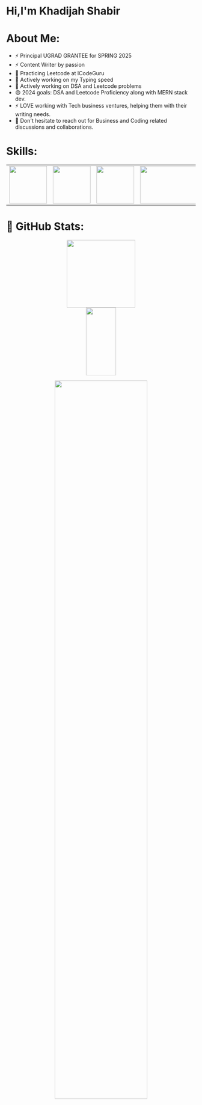 <h1>Hi,I'm Khadijah Shabir</h1>

# About Me:

- ⚡ Principal UGRAD GRANTEE for SPRING 2025
- ⚡ Content Writer by passion 
- 🌱 Practicing Leetcode at ICodeGuru
- 🌱 Actively working on my Typing speed
- 🌱 Actively working on DSA and Leetcode problems 
- 😄 2024 goals: DSA and Leetcode Proficiency along with MERN stack dev.
- ⚡ LOVE working with Tech business ventures, helping them with their writing needs.
-  💬 Don't hesitate to reach out for Business and Coding related discussions and collaborations.


# Skills:
<table>
  <tr>
    <td>
      <img src="https://cdn0.iconfinder.com/data/icons/social-network-9/50/22-512.png"width="100px" height="100px"/>
    </td>
    <td>
      <img src="https://w7.pngwing.com/pngs/46/626/png-transparent-c-logo-the-c-programming-language-computer-icons-computer-programming-source-code-programming-miscellaneous-template-blue.png"width="100px" height="100px"/> 
      </td>
      <td>
      <img src="https://upload.wikimedia.org/wikipedia/commons/d/d5/CSS3_logo_and_wordmark.svg"width="100px" height="100px"/>
     </td>
      <td>
      <img src="https://yaxadigital.com/wp-content/uploads/2023/03/content-writing-2.png"width="180px" height="100px"/>
    </td>
    <td>
      <img src="https://upload.wikimedia.org/wikipedia/commons/8/87/Sql_data_base_with_logo.png"width="150px" height="100px"/>
    </td>
    
  </tr>
</table>


# 🎯 GitHub Stats:
<p align="center">
 <a href="https://github.com/khadijah-Shabir">
<img width="60%" height="180em" src="https://github-readme-stats-git-masterrstaa-rickstaa.vercel.app/api?username=khadijah-Shabir&show_icons=true&theme=algolia&include_all_commits=true&count_private=true&hide_border=true"/>
 <img width="40%" height="180em" src="https://github-readme-stats-eight-theta.vercel.app/api/top-langs/?username=khadijah-Shabir&langs_count=12&layout=compact&langs_count=8&theme=algolia&include_all_commits=true&count_private=true&hide_border=true" />
 </a>
</p>

 <p align="center">
 <a href="https://github.com/khadijah-Shabir"> 
 <img width="70%" src="https://github-readme-streak-stats.herokuapp.com/?user=khadijah-Shabir&theme=algolia&hide_border=true" /> 
 </a> 
 </p>



